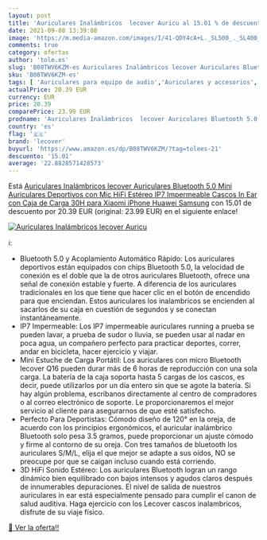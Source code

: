 ```yaml
---
layout: post
title: 'Auriculares Inalámbricos  lecover Auricu al 15.01 % de descuento'
date: 2021-09-08 13:39:08
image: 'https://m.media-amazon.com/images/I/41-QDY4cA+L._SL500_._SL400_.jpg'
comments: true
category: ofertas
author: 'tole.es'
slug: 'B08TWV6KZM-es Auriculares Inalámbricos lecover Auriculares Bluetooth 5.0...'
sku: 'B08TWV6KZM-es'
tags: [ 'Auriculares para equipo de audio','Auriculares y accesorios','Electrónica','iphone','lecover', ]
actualPrice: 20.39 EUR
currency: EUR
price: 20.39
comparePrice: 23.99 EUR
prodname: 'Auriculares Inalámbricos  lecover Auriculares Bluetooth 5.0 Mini Auriculares Deportivos con Mic  HiFi Estéreo  IP7 Impermeable  Cascos In Ear con Caja de Carga  30H  para Xiaomi iPhone Huawei Samsung'
country: 'es'
flag: '🇪🇸'
brand: 'lecover'
buyurl: 'https://www.amazon.es/dp/B08TWV6KZM/?tag=tolees-21'
descuento: '15.01'
average: '22.8828571428573'
---
```


Está [Auriculares Inalámbricos  lecover Auriculares Bluetooth 5.0 Mini Auriculares Deportivos con Mic  HiFi Estéreo  IP7 Impermeable  Cascos In Ear con Caja de Carga  30H  para Xiaomi iPhone Huawei Samsung](https://www.amazon.es/dp/B08TWV6KZM/?tag=tolees-21) con 15.01 de descuento por 20.39 EUR (original: 23.99 EUR) en el siguiente enlace!

[![Auriculares Inalámbricos  lecover Auricu](https://m.media-amazon.com/images/I/41-QDY4cA+L._SL500_._SL400_.jpg)](https://www.amazon.es/dp/B08TWV6KZM/?tag=tolees-21)

ℹ️:

- Bluetooth 5.0 y Acoplamiento Automático Rápido: Los auriculares deportivos están equipados con chips Bluetooth 5.0, la velocidad de conexión es el doble que la de otros auriculares Bluetooth, ofrece una señal de conexión estable y fuerte. A diferencia de los auriculares tradicionales en los que tiene que hacer clic en el botón de encendido para que enciendan. Estos auriculares los inalambricos se encienden al sacarlos de su caja en cuestión de segundos y se conectan instantáneamente.
- IP7 Impermeable: Los IP7 impermeable auriculares running a prueba se pueden lavar, a prueba de sudor o lluvia, se pueden usar al nadar en poca agua, un compañero perfecto para practicar deportes, correr, andar en bicicleta, hacer ejercicio y viajar.
- Mini Estuche de Carga Portátil: Los auriculares con micro Bluetooth lecover Q16 pueden durar más de 6 horas de reproducción con una sola carga. La batería de la caja soporta hasta 5 cargas de los cascos, es decir, puede utilizarlos por un día entero sin que se agote la batería. Si hay algún problema, escríbanos directamente al centro de compradores o al correo electrónico de soporte. Le proporcionaremos el mejor servicio al cliente para asegurarnos de que esté satisfecho.
- Perfecto Para Deportistas: Cómodo diseño de 120° en la oreja, de acuerdo con los principios ergonómicos, el auricular inalámbrico Bluetooth solo pesa 3.5 gramos, puede proporcionar un ajuste cómodo y firme al contorno de su oreja. Con tres tamaños de bluetooth los auriculares S/M/L, elija el que mejor se adapte a sus oídos, NO se preocupe por que se caigan incluso cuando está corriendo.
- 3D HiFi Sonido Estéreo: Los auriculares Bluetooth logran un rango dinámico bien equilibrado con bajos intensos y agudos claros después de innumerables depuraciones. El nivel de salida de nuestros auriculares in ear está especialmente pensado para cumplir el canon de salud auditiva. Haga ejercicio con los Lecover cascos inalambricos, disfrute de su viaje físico.

[🛒 Ver la oferta!!](https://www.amazon.es/dp/B08TWV6KZM/?tag=tolees-21)
